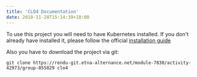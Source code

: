 ```yaml
---
title: 'CLO4 Documentation'
date: 2018-11-28T15:14:39+10:00
---
```

To use this project you will need to have Kubernetes installed. If you don't already have installed it, please follow the official [installation guide](https://kubernetes.io/docs/setup/)

Also you have to download the project via git:
```
git clone https://rendu-git.etna-alternance.net/module-7830/activity-42973/group-855829 clo4
```
